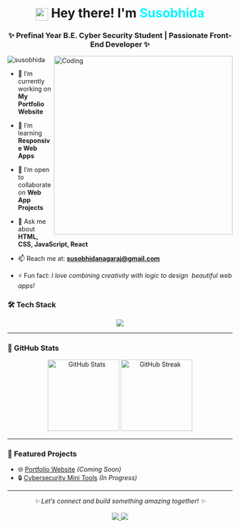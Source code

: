 <h1 align="center">
  <img src="https://media.giphy.com/media/hvRJCLFzcasrR4ia7z/giphy.gif" width="28" style="vertical-align:middle;"> 
  Hey there! I'm <span style="color:#00F7FF;">Susobhida</span>
</h1>

<h3 align="center">✨ Prefinal Year B.E. Cyber Security Student | Passionate Front-End Developer ✨</h3>

<img align="right" alt="Coding" width="400" src="https://github.com/susobhida/Assets/blob/main/dev.gif?raw=true">

<p align="left"> <img src="https://komarev.com/ghpvc/?username=susobhida&label=Profile%20views&color=0e75b6&style=flat" alt="susobhida" /> </p>

- 🔭 I’m currently working on **My Portfolio Website**

- 🌱 I’m learning **Responsive Web Apps**

- 👯 I’m open to collaborate on **Web App Projects**

- 💬 Ask me about **HTML, CSS, JavaScript, React**

- 📫 Reach me at: **susobhidanagaraj@gmail.com**

- ⚡ Fun fact: *I love combining creativity with logic to design &nbsp;beautiful web apps!*  


### 🛠️ Tech Stack  
<p align="center">
  <img src="https://skillicons.dev/icons?i=html,css,js,react,tailwind,bootstrap,git,github,vscode" />
</p>

---

### 🌟 GitHub Stats  
<p align="center">
  <img src="https://github-readme-stats.vercel.app/api?username=susobhida&show_icons=true&theme=radical" alt="GitHub Stats" height="160"/>
  <img src="https://github-readme-streak-stats.herokuapp.com/?user=susobhida&theme=radical" alt="GitHub Streak" height="160"/>
</p>

---

### 📌 Featured Projects  
- 🌐 [Portfolio Website](#) *(Coming Soon)*  
- 🔒 [Cybersecurity Mini Tools](#) *(In Progress)*  

---

<p align="center">
  <i>✨ Let’s connect and build something amazing together! ✨</i><br><br>
  <a href="https://mailto:susobhidanagaraj@gmail.com">
    <img src="https://img.shields.io/badge/Email-D14836?style=for-the-badge&logo=gmail&logoColor=white"/>
  </a>
  <a href="https://www.linkedin.com/in/susobhida" target="_blank">
    <img src="https://img.shields.io/badge/LinkedIn-0077B5?style=for-the-badge&logo=linkedin&logoColor=white"/>
  </a>
</p>
